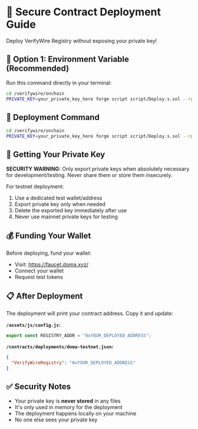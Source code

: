 # 🔐 Secure Contract Deployment Guide

Deploy VerifyWire Registry without exposing your private key!

## 🚀 Option 1: Environment Variable (Recommended)

Run this command directly in your terminal:

```bash
cd /verifywire/onchain
PRIVATE_KEY=your_private_key_here forge script script/Deploy.s.sol --rpc-url https://rpc-testnet.doma.xyz --broadcast --chain 97476
```

## 🚀 Deployment Command

```bash
cd /verifywire/onchain
PRIVATE_KEY=your_private_key_here forge script script/Deploy.s.sol --rpc-url https://rpc-testnet.doma.xyz --broadcast --chain 97476
```

## 🔑 Getting Your Private Key

**SECURITY WARNING:** Only export private keys when absolutely necessary for development/testing. Never share them or store them insecurely.

For testnet deployment:
1. Use a dedicated test wallet/address
2. Export private key only when needed
3. Delete the exported key immediately after use
4. Never use mainnet private keys for testing

## 💰 Funding Your Wallet

Before deploying, fund your wallet:
- Visit: https://faucet.doma.xyz/
- Connect your wallet
- Request test tokens

## 📋 After Deployment

The deployment will print your contract address. Copy it and update:

**`/assets/js/config.js`:**
```js
export const REGISTRY_ADDR = "0xYOUR_DEPLOYED_ADDRESS";
```

**`/contracts/deployments/doma-testnet.json`:**
```json
{
  "VerifyWireRegistry": "0xYOUR_DEPLOYED_ADDRESS"
}
```

## ✅ Security Notes

- Your private key is **never stored** in any files
- It's only used in memory for the deployment
- The deployment happens locally on your machine
- No one else sees your private key
